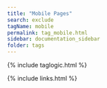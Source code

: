 ```yaml
---
title: "Mobile Pages"
search: exclude
tagName: mobile
permalink: tag_mobile.html
sidebar: documentation_sidebar
folder: tags
---
```

{% include taglogic.html %}

{% include links.html %}
